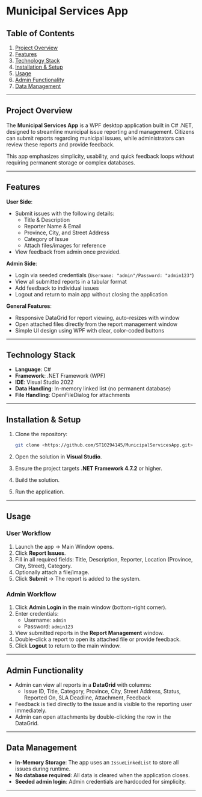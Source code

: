 # Municipal Services App

## Table of Contents

1. [Project Overview](#project-overview)
2. [Features](#features)
3. [Technology Stack](#technology-stack)
4. [Installation & Setup](#installation--setup)
5. [Usage](#usage)
6. [Admin Functionality](#admin-functionality)
7. [Data Management](#data-management)

---

## Project Overview

The **Municipal Services App** is a WPF desktop application built in C# .NET, designed to streamline municipal issue reporting and management. Citizens can submit reports regarding municipal issues, while administrators can review these reports and provide feedback.

This app emphasizes simplicity, usability, and quick feedback loops without requiring permanent storage or complex databases.

---

## Features

**User Side**:

- Submit issues with the following details:
  - Title & Description
  - Reporter Name & Email
  - Province, City, and Street Address
  - Category of Issue
  - Attach files/images for reference
- View feedback from admin once provided.

**Admin Side**:

- Login via seeded credentials (`Username: "admin"/Password: "admin123"`)
- View all submitted reports in a tabular format
- Add feedback to individual issues
- Logout and return to main app without closing the application

**General Features**:

- Responsive DataGrid for report viewing, auto-resizes with window
- Open attached files directly from the report management window
- Simple UI design using WPF with clear, color-coded buttons

---

## Technology Stack

- **Language**: C#
- **Framework**: .NET Framework (WPF)
- **IDE**: Visual Studio 2022
- **Data Handling**: In-memory linked list (no permanent database)
- **File Handling**: OpenFileDialog for attachments

---

## Installation & Setup

1. Clone the repository:

   ```bash
   git clone <https://github.com/ST10294145/MunicipalServicesApp.git>
   ```

2. Open the solution in **Visual Studio**.
3. Ensure the project targets **.NET Framework 4.7.2** or higher.
4. Build the solution.
5. Run the application.

---

## Usage

### User Workflow

1. Launch the app → Main Window opens.
2. Click **Report Issues**.
3. Fill in all required fields: Title, Description, Reporter, Location (Province, City, Street), Category.
4. Optionally attach a file/image.
5. Click **Submit** → The report is added to the system.

### Admin Workflow

1. Click **Admin Login** in the main window (bottom-right corner).
2. Enter credentials:
    - Username: `admin`
    - Password: `admin123`
3. View submitted reports in the **Report Management** window.
4. Double-click a report to open its attached file or provide feedback.
5. Click **Logout** to return to the main window.

---

## Admin Functionality

- Admin can view all reports in a **DataGrid** with columns:
    - Issue ID, Title, Category, Province, City, Street Address, Status, Reported On, SLA Deadline, Attachment, Feedback
- Feedback is tied directly to the issue and is visible to the reporting user immediately.
- Admin can open attachments by double-clicking the row in the DataGrid.

---

## Data Management

- **In-Memory Storage**: The app uses an `IssueLinkedList` to store all issues during runtime.
- **No database required**: All data is cleared when the application closes.
- **Seeded admin login**: Admin credentials are hardcoded for simplicity.
  
---

